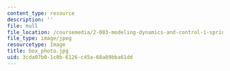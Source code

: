 ```yaml
---
content_type: resource
description: ''
file: null
file_location: /coursemedia/2-003-modeling-dynamics-and-control-i-spring-2005/3cda07b01c0b6126c45a68a89bba61dd_box_photo.jpg
file_type: image/jpeg
resourcetype: Image
title: box_photo.jpg
uid: 3cda07b0-1c0b-6126-c45a-68a89bba61dd
---
```


